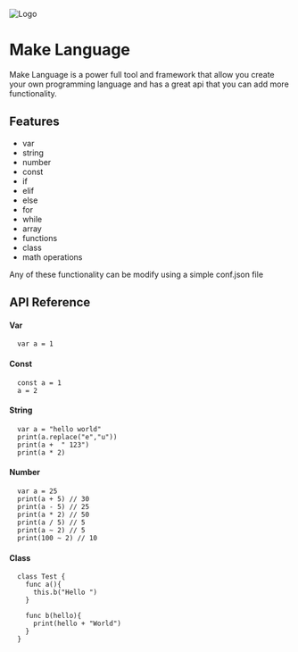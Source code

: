 
![Logo](https://dev-to-uploads.s3.amazonaws.com/uploads/articles/th5xamgrr6se0x5ro4g6.png)


# Make Language

Make Language is a power full tool and framework that allow you create your own programming language and has a great api that you can add more functionality.

## Features

- var
- string
- number
- const
- if
- elif
- else
- for
- while
- array
- functions
- class
- math operations

Any of these functionality can be modify using a simple conf.json file

## API Reference

#### Var

```
  var a = 1
```

#### Const

```
  const a = 1
  a = 2
```

#### String

```
  var a = "hello world"
  print(a.replace("e","u"))
  print(a +  " 123")
  print(a * 2)
```

#### Number

```
  var a = 25
  print(a + 5) // 30
  print(a - 5) // 25
  print(a * 2) // 50
  print(a / 5) // 5
  print(a ~ 2) // 5
  print(100 ~ 2) // 10
```

#### Class

```
  class Test {
    func a(){
      this.b("Hello ")
    }

    func b(hello){
      print(hello + "World")
    }
  }
```

